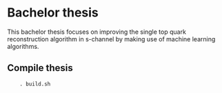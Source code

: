 # Bachelor thesis
This bachelor thesis focuses on improving the single top quark reconstruction algorithm in s-channel by making use of machine learning algorithms.

## Compile thesis

```
	. build.sh
